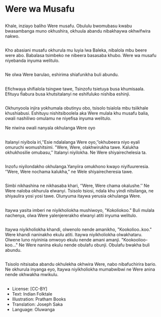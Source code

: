 # Were wa Musafu

##
Khale, inziayo baliho
Were musafu. Obululu
bwomubasu kwabu
bwasambanga muno
okhushira, okhuula
abandu nibakhaywa
okhwifwira nakwo.


##
Kho abasiani musafu
okhurula mu luyia lwa
Baleka, nibalola mbu
beere were abo.
Babalasa tsimbeko ne
nibeera basasaba
khubo. Were wa musafu
niyebanda inyuma
welitulo.


##
Ne olwa Were barulao,
eshirima shiafunikha
buli abundu.


##
Efichwaya shifialola
tsingwe tawe, Tsinzofu
tsietuya busa
khumisaala. Efituyu
fiabura busa
khutsitalanyi ne
eshifuluko nishiba
eshinji.


##
Okhunyoola injira
yokhumala obutinyu
obo, tsisolo tsialola mbu
tsiikhale khushiabusi.
Eshituyu nishitsiboolela
aka Were mulala khu
musafu balia, owali
nashiliwo omulamu ne
niyefisa inyuma
welitulo.


Ne niwina owali nanyala
okhulanga Were oyo

##
Italanyi niyibola
iri,’’Esie ndalalanga
Were oyo,’’okhubeera
niyo eyali omuruchi
womushitsimi.
"Were, Were,
olakhwirukha tawe.
Kalukha okhukhosilie
omubasu,’’ Italanyi
niyilokha.
Ne Were
shiyairechelesia ta.


##
Inzofu niyilondakho
okhulanga.Yanyiira
omukhono kwayo
niyifuureresia.
‘’Were, Were nochama
kalukha,” ne Wele
shiyairecheresia tawe.


##
Simbi nikhashina ne
nikhasaba khari, ‘’Were,
Were chama okalushe.’’
Ne Were naloba
okhurula elwanyi.
Tsisolo tsiosi, ndala khu
yindi nitsilanga, ne
shiyaulira yosi yosi
tawe.
Olunyuma itaywa
yerusia okhulanga
Were.


##
Itaywa yasita imberi ne
niyikholiokha
mushiwoyo, "Kokoliokoo." Buli mulala
nachenya, olwa Were
yalenjererakho elwanyi
atiti inyuma welitulo.


##
Itaywa niyikholiokha khandi,
olwenolo nende amanikho, "Kookolioo..koo."
Were khandi naninakho ekulu atiti.
Itaywa niyikholiokha olwakhataru.
Olwene luno niyininia omwoyo
ekulu nende amani amanji.
"Kookoolioo-koo..."
Ne Were nanina ekulu nende
obulafu obunji. Obulafu bwakha
buli abundu.

##
Tsisolo nitsisaba abandu
okhulekha okhwira
Were, nabo
nibafuchirira bario.
Ne okhurula inyanga
eyo, Itaywa
niyikholiokha
mumabwibwi ne Were
anina nende okhwakha
mwikulu.

##
* License: [CC-BY]
* Text: Indian Folktale
* Illustration: Pratham Books
* Translation: Joseph Saka
* Language: Oluwanga

